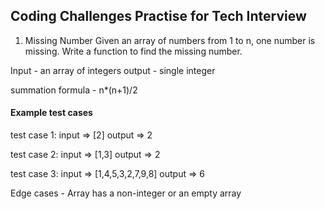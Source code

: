 ## Coding Challenges Practise for Tech Interview

1. Missing Number
   Given an array of numbers from 1 to n, one number is missing.
   Write a function to find the missing number.

Input - an array of integers
output - single integer

summation formula - n\*(n+1)/2

#### Example test cases

test case 1:
input => [2]
output => 2

test case 2:
input => [1,3]
output => 2

test case 3:
input => [1,4,5,3,2,7,9,8]
output => 6

Edge cases - Array has a non-integer or an empty array
